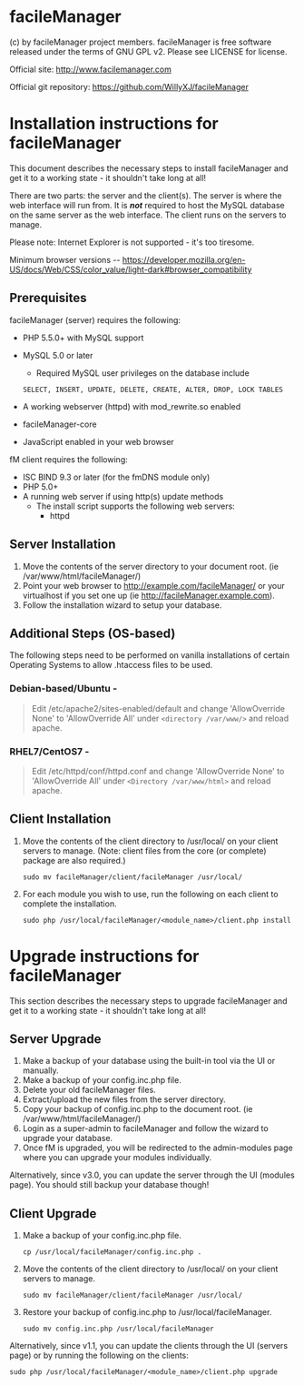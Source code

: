 facileManager
=============
                                          
(c) by facileManager project members.
facileManager is free software released under the terms of GNU GPL v2.
Please see LICENSE for license.

Official site: http://www.facilemanager.com

Official git repository: https://github.com/WillyXJ/facileManager


Installation instructions for facileManager
===========================================

This document describes the necessary steps to install facileManager and get it
to a working state - it shouldn't take long at all!

There are two parts: the server and the client(s).  The server is where the web
interface will run from.  It is **_not_** required to host the MySQL database on the
same server as the web interface.  The client runs on the servers to manage.

Please note: Internet Explorer is not supported - it's too tiresome.

Minimum browser versions -- https://developer.mozilla.org/en-US/docs/Web/CSS/color_value/light-dark#browser_compatibility

Prerequisites
-------------

facileManager (server) requires the following:

* PHP 5.5.0+ with MySQL support
* MySQL 5.0 or later
  * Required MySQL user privileges on the database include

   `SELECT, INSERT, UPDATE, DELETE, CREATE, ALTER, DROP, LOCK TABLES`

* A working webserver (httpd) with mod_rewrite.so enabled
* facileManager-core
* JavaScript enabled in your web browser

fM client requires the following:

* ISC BIND 9.3 or later (for the fmDNS module only)
* PHP 5.0+
* A running web server if using http(s) update methods
  * The install script supports the following web servers:
    * httpd


Server Installation
-------------------

1. Move the contents of the server directory to your document root.
   (ie /var/www/html/facileManager/)
2. Point your web browser to http://example.com/facileManager/ or your
   virtualhost if you set one up (ie http://facileManager.example.com).
3. Follow the installation wizard to setup your database.

Additional Steps (OS-based)
---------------------------

The following steps need to be performed on vanilla installations of certain 
Operating Systems to allow .htaccess files to be used.

### Debian-based/Ubuntu - 
> Edit /etc/apache2/sites-enabled/default and change 'AllowOverride 
> None' to 'AllowOverride All' under `<directory /var/www/>` and reload 
> apache.

### RHEL7/CentOS7 - 
> Edit /etc/httpd/conf/httpd.conf and change 'AllowOverride 
> None' to 'AllowOverride All' under `<Directory /var/www/html>` and reload 
> apache.


Client Installation
-------------------

1. Move the contents of the client directory to /usr/local/ on your client
   servers to manage. (Note: client files from the core (or complete) package
   are also required.)

   `sudo mv facileManager/client/facileManager /usr/local/`

2. For each module you wish to use, run the following on each client to complete
   the installation.

   `sudo php /usr/local/facileManager/<module_name>/client.php install`
	


Upgrade instructions for facileManager
======================================

This section describes the necessary steps to upgrade facileManager and get it
to a working state - it shouldn't take long at all!


Server Upgrade
--------------

1. Make a backup of your database using the built-in tool via the UI or manually.
2. Make a backup of your config.inc.php file.
3. Delete your old facileManager files.
4. Extract/upload the new files from the server directory.
5. Copy your backup of config.inc.php to the document root.
   (ie /var/www/html/facileManager/)
6. Login as a super-admin to facileManager and follow the wizard to upgrade 
   your database.
7. Once fM is upgraded, you will be redirected to the admin-modules page where
   you can upgrade your modules individually.

Alternatively, since v3.0, you can update the server through the UI (modules
page).  You should still backup your database though!


Client Upgrade
--------------

1. Make a backup of your config.inc.php file.

   `cp /usr/local/facileManager/config.inc.php .`

2. Move the contents of the client directory to /usr/local/ on your client
   servers to manage.

   `sudo mv facileManager/client/facileManager /usr/local/`

3. Restore your backup of config.inc.php to /usr/local/facileManager.

   `sudo mv config.inc.php /usr/local/facileManager`

Alternatively, since v1.1, you can update the clients through the UI (servers
page) or by running the following on the clients:

`sudo php /usr/local/facileManager/<module_name>/client.php upgrade`
